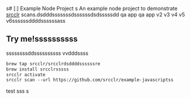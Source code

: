 s# [:] Example Node Project
s
An example node project to demonstrate [srcclr](https://www.srcclr.com) scans.dsdddsssssssdssssssdsdsssssdd qa app qa app v2 v3 v4 v5 v6ssssssddddssssssass

## Try me!ssssssssss
ssssssssddssssssssss
vvdddssss
```ss
brew tap srcclr/srcclrdsddddssssssre
brew install srcclrsssss
srcclr activate
srcclr scan --url https://github.com/srcclr/example-javascriptss
```
test
sss
s
